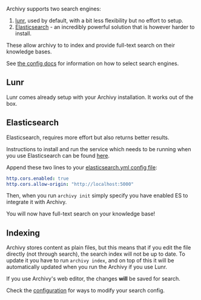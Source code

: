 
Archivy supports two search engines:

1. [lunr](https://lunrjs.com), used by default, with a bit less flexibility but no effort to setup.
2. [Elasticsearch](https://www.elastic.co/) - an incredibly powerful solution that is however harder to install.

These allow archivy to to index and provide full-text search on their knowledge bases. 

See [the config docs](config.md) for information on how to select search engines.

## Lunr

Lunr comes already setup with your Archivy installation. It works out of the box.

## Elasticsearch

Elasticsearch, requires more effort but also returns better results.

Instructions to install and run the service which needs to be running when you use Elasticsearch can be found [here](https://www.elastic.co/guide/en/elasticsearch/reference/current/install-elasticsearch.html).

Append these two lines to your [elasticsearch.yml config file](https://www.elastic.co/guide/en/elasticsearch/reference/current/settings.html):

```yaml
http.cors.enabled: true
http.cors.allow-origin: "http://localhost:5000"
```

Then, when you run `archivy init` simply specify you have enabled ES to integrate it with Archivy.

You will now have full-text search on your knowledge base!

## Indexing

Archivy stores content as plain files, but this means that if you edit the file directly (not through search), the search index will not be up to date. To update it you have to run `archivy index`, and on top of this it will be automatically updated when you run the Archivy if you use Lunr.

If you use Archivy's web editor, the changes **will** be saved for search.


Check the [configuration](config.md) for ways to modify your search config.
